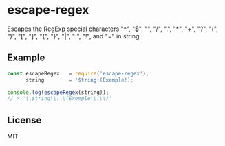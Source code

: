 
# escape-regex
  
  Escapes the RegExp special characters "^", "$", "\", "/", ".", "*", "+", "?", "(", ")", "[", "]", "{", "}", "|", ":", "!", and "=" in string.

## Example

```javascript
const escapeRegex   = require('escape-regex'),
      string        = '$tring:(Exemple!);

console.log(escapeRegex(string));
// > '\\$tring\\:\\(Exemple\\!\\)'
```

## License

  MIT